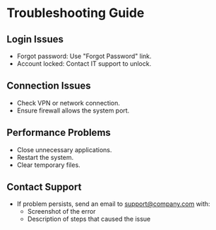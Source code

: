 # Troubleshooting Guide

## Login Issues
- Forgot password: Use "Forgot Password" link.
- Account locked: Contact IT support to unlock.

## Connection Issues
- Check VPN or network connection.
- Ensure firewall allows the system port.

## Performance Problems
- Close unnecessary applications.
- Restart the system.
- Clear temporary files.

## Contact Support
- If problem persists, send an email to support@company.com with:
  - Screenshot of the error
  - Description of steps that caused the issue

